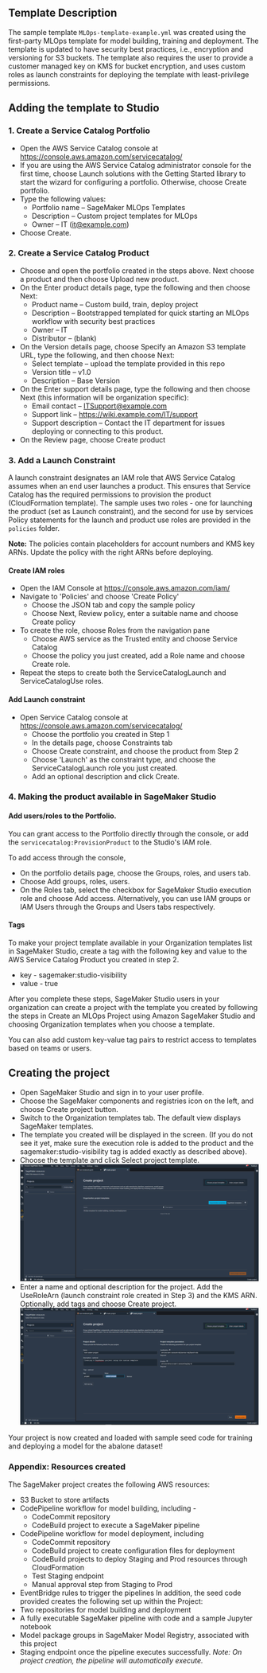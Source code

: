 ## Template Description

The sample template `MLOps-template-example.yml` was created using the first-party MLOps template for model building, training and deployment. The template is updated to have security best practices, i.e., encryption and versioning for S3 buckets. The template also requires the user to provide a customer managed key on KMS for bucket encryption, and uses custom roles as launch constraints for deploying the template with least-privilege permissions.


## Adding the template to Studio
### 1. Create a Service Catalog Portfolio
* Open the AWS Service Catalog console at https://console.aws.amazon.com/servicecatalog/
* If you are using the AWS Service Catalog administrator console for the first time, choose Launch solutions with the Getting Started library to start the wizard for configuring a portfolio. Otherwise, choose Create portfolio.
* Type the following values:
    * Portfolio name – SageMaker MLOps Templates
    * Description – Custom project templates for MLOps
    * Owner – IT (it@example.com)
* Choose Create.

### 2. Create a Service Catalog Product
* Choose and open the portfolio created in the steps above. Next choose a product and then choose Upload new product.
* On the Enter product details page, type the following and then choose Next:
    * Product name – Custom build, train, deploy project
    * Description – Bootstrapped templated for quick starting an MLOps workflow with security best practices
    * Owner – IT
    * Distributor – (blank)
* On the Version details page, choose Specify an Amazon S3 template URL, type the following, and then choose Next:
    * Select template – upload the template provided in this repo
    * Version title – v1.0
    * Description – Base Version
* On the Enter support details page, type the following and then choose Next (this information will be organization specific):
    * Email contact – ITSupport@example.com
    * Support link – https://wiki.example.com/IT/support
    * Support description – Contact the IT department for issues deploying or connecting to this product.
* On the Review page, choose Create product

### 3. Add a Launch Constraint

A launch constraint designates an IAM role that AWS Service Catalog assumes when an end user launches a product. This ensures that Service Catalog has the required permissions to provision the product (CloudFormation template). 
The sample uses two roles - one for launching the product (set as Launch constraint), and the second for use by services Policy statements for the launch and product use roles are provided in the `policies` folder.

__Note:__ The policies contain placeholders for account numbers and KMS key ARNs. Update the policy with the right ARNs before deploying.

#### Create IAM roles
- Open the IAM Console at https://console.aws.amazon.com/iam/
- Navigate to 'Policies' and choose 'Create Policy'
    - Choose the JSON tab and copy the sample policy
    - Choose Next, Review policy, enter a suitable name and choose Create policy
- To create the role, choose Roles from the navigation pane
    - Choose AWS service as the Trusted entity and choose Service Catalog
    - Choose the policy you just created, add a Role name and choose Create role.
- Repeat the steps to create both the ServiceCatalogLaunch and ServiceCatalogUse roles.
#### Add Launch constraint
- Open Service Catalog console at https://console.aws.amazon.com/servicecatalog/
    - Choose the portfolio you created in Step 1
    - In the details page, choose Constraints tab
    - Choose Create constraint, and choose the product from Step 2
    - Choose 'Launch' as the constraint type, and choose the ServiceCatalogLaunch role you just created.
    - Add an optional description and click Create.


### 4. Making the product available in SageMaker Studio

#### Add users/roles to the Portfolio.
You can grant access to the Portfolio directly through the console, or add the `servicecatalog:ProvisionProduct` to the Studio's IAM role.

To add access through the console,
* On the portfolio details page, choose the Groups, roles, and users tab.
* Choose Add groups, roles, users.
* On the Roles tab, select the checkbox for SageMaker Studio execution role and choose Add access. Alternatively, you can use IAM groups or IAM Users through the Groups and Users tabs respectively.

#### Tags
To make your project template available in your Organization templates list in SageMaker Studio, create a tag with the following key and value to the AWS Service Catalog Product you created in step 2.

* key - sagemaker:studio-visibility
* value - true

After you complete these steps, SageMaker Studio users in your organization can create a project with the template you created by following the steps in Create an MLOps Project using Amazon SageMaker Studio and choosing Organization templates when you choose a template.

You can also add custom key-value tag pairs to restrict access to templates based on teams or users.

## Creating the project
- Open SageMaker Studio and sign in to your user profile.
- Choose the SageMaker components and registries icon on the left, and choose Create project button.
- Switch to the Organization templates tab. The default view displays SageMaker templates.
- The template you created will be displayed in the screen. (If you do not see it yet, make sure the execution role is added to the product and the sagemaker:studio-visibility tag is added exactly as described above).
- Choose the template and click Select project template.
![sagemaker-project-screen](assets/create-project.png)
- Enter a name and optional description for the project. Add the UseRoleArn (launch constraint role created in Step 3) and the KMS ARN. Optionally, add tags and choose Create project.
![sagemaker-project-template-parameters](assets/template-parameters.png)

Your project is now created and loaded with sample seed code for training and deploying a model for the abalone dataset!


### Appendix: Resources created

The SageMaker project creates the following AWS resources:
- S3 Bucket to store artifacts
- CodePipeline workflow for model building, including - 
    - CodeCommit repository
    - CodeBuild project to execute a SageMaker pipeline
- CodePipeline workflow for model deployment, including
    - CodeCommit repository
    - CodeBuild project to create configuration files for deployment
    - CodeBuild projects to deploy Staging and Prod resources through CloudFormation
    - Test Staging endpoint
    - Manual approval step from Staging to Prod
- EventBridge rules to trigger the pipelines
In addition, the seed code provided creates the following set up within the Project:
- Two repositories for model building and deployment
- A fully executable SageMaker pipeline with code and a sample Jupyter notebook
- Model package groups in SageMaker Model Registry, associated with this project
- Staging endpoint once the pipeline executes successfully. 
_Note: On project creation, the pipeline will automatically execute._
